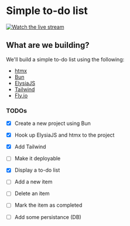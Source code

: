 # Simple to-do list

[![Watch the live stream](https://img.youtube.com/vi/GifUmXEeB3Y/0.jpg)](https://www.youtube.com/watch?v=GifUmXEeB3Y)

## What are we building?

We'll build a simple to-do list using the following:

- [htmx](https://htmx.org/)
- [Bun](https://bun.sh/)
- [ElysiaJS](https://elysiajs.com/)
- [Tailwind](https://tailwindcss.com/)
- [Fly.io](https://fly.io/)

### TODOs

- [x] Create a new project using Bun
- [x] Hook up ElysiaJS and htmx to the project
- [x] Add Tailwind
- [ ] Make it deployable

- [x] Display a to-do list
- [ ] Add a new item
- [ ] Delete an item
- [ ] Mark the item as completed
- [ ] Add some persistance (DB)
